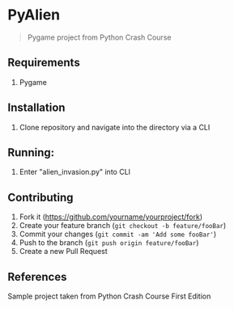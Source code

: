 # PyAlien
> Pygame project from Python Crash Course

## Requirements
1. Pygame

## Installation
1. Clone repository and navigate into the directory via a CLI

## Running:
1. Enter "alien_invasion.py" into CLI

## Contributing
1. Fork it (<https://github.com/yourname/yourproject/fork>)
2. Create your feature branch (`git checkout -b feature/fooBar`)
3. Commit your changes (`git commit -am 'Add some fooBar'`)
4. Push to the branch (`git push origin feature/fooBar`)
5. Create a new Pull Request

## References
Sample project taken from Python Crash Course First Edition

